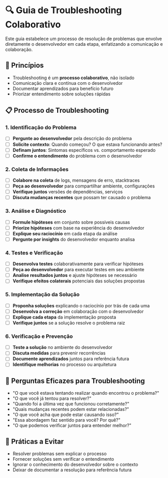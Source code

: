 # 🔍 Guia de Troubleshooting Colaborativo

Este guia estabelece um processo de resolução de problemas que envolve diretamente o desenvolvedor em cada etapa, enfatizando a comunicação e colaboração.

## 🤝 Princípios
- Troubleshooting é um **processo colaborativo**, não isolado
- Comunicação clara e contínua com o desenvolvedor
- Documentar aprendizados para benefício futuro
- Priorizar entendimento sobre soluções rápidas

## 📋 Processo de Troubleshooting

### 1. Identificação do Problema
- [ ] **Pergunte ao desenvolvedor** pela descrição do problema
- [ ] **Solicite contexto**: Quando começou? O que estava funcionando antes?
- [ ] **Definam juntos**: Sintomas específicos vs. comportamento esperado
- [ ] **Confirme o entendimento** do problema com o desenvolvedor

### 2. Coleta de Informações
- [ ] **Colabore na coleta** de logs, mensagens de erro, stacktraces
- [ ] **Peça ao desenvolvedor** para compartilhar ambiente, configurações
- [ ] **Verifique juntos** versões de dependências, serviços
- [ ] **Discuta mudanças recentes** que possam ter causado o problema

### 3. Análise e Diagnóstico
- [ ] **Formule hipóteses** em conjunto sobre possíveis causas
- [ ] **Priorize hipóteses** com base na experiência do desenvolvedor
- [ ] **Explique seu raciocínio** em cada etapa da análise
- [ ] **Pergunte por insights** do desenvolvedor enquanto analisa

### 4. Testes e Verificação
- [ ] **Desenvolva testes** colaborativamente para verificar hipóteses
- [ ] **Peça ao desenvolvedor** para executar testes em seu ambiente
- [ ] **Analise resultados juntos** e ajuste hipóteses se necessário
- [ ] **Verifique efeitos colaterais** potenciais das soluções propostas

### 5. Implementação da Solução
- [ ] **Proponha soluções** explicando o raciocínio por trás de cada uma
- [ ] **Desenvolva a correção** em colaboração com o desenvolvedor
- [ ] **Explique cada etapa** da implementação proposta
- [ ] **Verifique juntos** se a solução resolve o problema raiz

### 6. Verificação e Prevenção
- [ ] **Teste a solução** no ambiente do desenvolvedor
- [ ] **Discuta medidas** para prevenir recorrências
- [ ] **Documente aprendizados** juntos para referência futura
- [ ] **Identifique melhorias** no processo ou arquitetura

## 📝 Perguntas Eficazes para Troubleshooting

- "O que você estava tentando realizar quando encontrou o problema?"
- "O que você já tentou para resolver?"
- "Quando foi a última vez que funcionou corretamente?"
- "Quais mudanças recentes podem estar relacionadas?"
- "O que você acha que pode estar causando isso?"
- "Essa abordagem faz sentido para você? Por quê?"
- "O que podemos verificar juntos para entender melhor?"

## 🚫 Práticas a Evitar
- Resolver problemas sem explicar o processo
- Fornecer soluções sem verificar o entendimento
- Ignorar o conhecimento do desenvolvedor sobre o contexto
- Deixar de documentar a resolução para referência futura